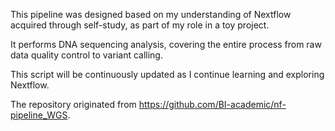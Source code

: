 This pipeline was designed based on my understanding of Nextflow acquired through self-study, as part of my role in a toy project.

It performs DNA sequencing analysis, covering the entire process from raw data quality control to variant calling.

This script will be continuously updated as I continue learning and exploring Nextflow.

The repository originated from https://github.com/BI-academic/nf-pipeline_WGS.
